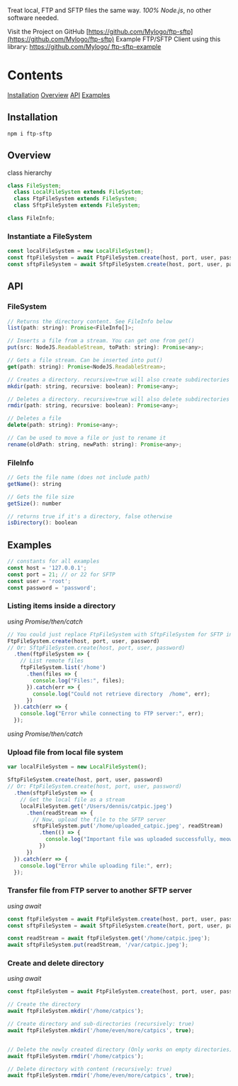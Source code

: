 Treat local, FTP and SFTP files the same way.
*100% Node.js*, no other software needed.

Visit the Project on GitHub [https://github.com/Mylogo/ftp-sftp](https://github.com/Mylogo/ftp-sftp)
Example FTP/SFTP Client using this library: [https://github.com/Mylogo/
ftp-sftp-example](https://github.com/Mylogo/ftp-sftp-example)
# Contents
[Installation](#installation)
[Overview](#overview)
[API](#api)
[Examples](#examples)

## Installation

    npm i ftp-sftp

## Overview
class hierarchy
```js
class FileSystem;
  class LocalFileSystem extends FileSystem;
  class FtpFileSystem extends FileSystem;
  class SftpFileSystem extends FileSystem;

class FileInfo;
```

### Instantiate a FileSystem
```js
const localFileSystem = new LocalFileSystem();
const ftpFileSystem = await FtpFileSystem.create(host, port, user, password);
const sftpFileSystem = await SftpFileSystem.create(host, port, user, password);
```

## API

### FileSystem
```js
// Returns the directory content. See FileInfo below
list(path: string): Promise<FileInfo[]>;

// Inserts a file from a stream. You can get one from get()
put(src: NodeJS.ReadableStream, toPath: string): Promise<any>;

// Gets a file stream. Can be inserted into put()
get(path: string): Promise<NodeJS.ReadableStream>;

// Creates a directory. recursive=true will also create subdirectories
mkdir(path: string, recursive: boolean): Promise<any>;

// Deletes a directory. recursive=true will also delete subdirectories
rmdir(path: string, recursive: boolean): Promise<any>;

// Deletes a file
delete(path: string): Promise<any>;

// Can be used to move a file or just to rename it
rename(oldPath: string, newPath: string): Promise<any>;
```

### FileInfo
```js
// Gets the file name (does not include path)
getName(): string

// Gets the file size
getSize(): number

// returns true if it's a directory, false otherwise
isDirectory(): boolean
```

## Examples
```js
// constants for all examples
const host = '127.0.0.1';
const port = 21; // or 22 for SFTP
const user = 'root';
const password = 'password';
```
### Listing items inside a directory
_using Promise/then/catch_
```js
// You could just replace FtpFileSystem with SftpFileSystem for SFTP instead of FTP
FtpFileSystem.create(host, port, user, password)
// Or: SftpFileSystem.create(host, port, user, password)
  .then(ftpFileSystem => {
    // List remote files
    ftpFileSystem.list('/home')
      .then(files => {
        console.log("Files:", files);
      }).catch(err => {
        console.log("Could not retrieve directory  /home", err);
      })
  }).catch(err => {
    console.log("Error while connecting to FTP server:", err);
  });
```
_using Promise/then/catch_
### Upload file from local file system
```js
var localFileSystem = new LocalFileSystem();

SftpFileSystem.create(host, port, user, password)
// Or: FtpFileSystem.create(host, port, user, password)
  .then(sftpFileSystem => {
    // Get the local file as a stream
    localFileSystem.get('/Users/dennis/catpic.jpeg')
      .then(readStream => {
        // Now, upload the file to the SFTP server
        sftpFileSystem.put('/home/uploaded_catpic.jpeg', readStream)
          .then(() => {
            console.log("Important file was uploaded successfully, meow!")
          })
      })
  }).catch(err => {
    console.log("Error while uploading file:", err);
  });
```

### Transfer file from FTP server to another SFTP server
_using await_
```js
const ftpFileSystem = await FtpFileSystem.create(host, port, user, password);
const sftpFileSystem = await SftpFileSystem.create(hort, port, user, password);

const readStream = await ftpFileSystem.get('/home/catpic.jpeg');
await sftpFileSystem.put(readStream, '/var/catpic.jpeg');

```

### Create and delete directory
_using await_
```js
const ftpFileSystem = await FtpFileSystem.create(host, port, user, password);

// Create the directory
await ftpFileSystem.mkdir('/home/catpics');

// Create directory and sub-directories (recursively: true)
await ftpFileSystem.mkdir('/home/even/more/catpics', true);


// Delete the newly created directory (Only works on empty directories)
await ftpFileSystem.rmdir('/home/catpics');

// Delete directory with content (recursively: true)
await ftpFileSystem.rmdir('/home/even/more/catpics', true);
```